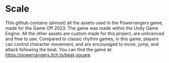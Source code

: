 # Scale
This github contains (almost) all the assets used in the Powerrangers game, made for the Game Off 2023. The game was made within the Unity Game Engine.
All the other assets are custom made for this project, are unlicenced and free to use.
Compared to classic rhythm games, in this game, players can control character movement, and are encouraged to move, jump, and attack following the beat.
You can find the game at: https://powerrangers.itch.io/beat-square
